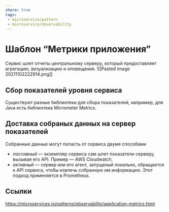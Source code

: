 ```yaml
---
share: true
tags:
 - microservice/pattern
 - microservice/observability
---
```

# Шаблон “Метрики приложения”
Сервис шлет отчеты центральному серверу, который предоставляет агрегацию, визуализацию и оповещения.
![[Pasted image 20211102222914.png]]
## Сбор показателей уровня сервиса
Существуют разные библиотеки для сбора показателей, например, для Java есть библиотека Micrometer Metrics.
## Доставка собраных данных на сервер показателей
Собранные данные могут попасть от сервиса двумя способами
- *пассивный* — экземпляр сервиса сам шлет показатели серверу, вызывая его API. Пример — AWS Cloudwatch.
- *активный* — сервер или его агент, запущеный локально, обращается к API сервиса, чтобы извлечь собранную им информацию. Этот подход применяется в Prometheus.


## Ссылки
https://microservices.io/patterns/observability/application-metrics.html